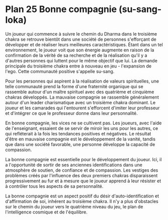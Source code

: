 # Plan 25 Bonne compagnie (su-sang-loka)

Un joueur qui commence à suivre le chemin du Dharma dans le troisième chakra se retrouve bientôt dans une société de personnes s'efforçant de développer et de réaliser leurs meilleures caractéristiques. Étant dans un tel environnement, le joueur voit que son énergie augmente en raison de la confirmation de la vérité de sa recherche et de la réalisation qu'il y a d'autres personnes qui luttent pour le même objectif que lui. La demande principale du troisième chakra entre à nouveau en jeu - l'expansion de l'ego. Cette communauté positive s'appelle su-sang.

Pour les personnes qui aspirent à la réalisation de valeurs spirituelles, une telle communauté prend la forme d'une fraternité organique qui se rassemble autour d'un maître spirituel avec des quatrième et cinquième chakras développés. La mauvaise compagnie se rassemble généralement autour d'un leader charismatique avec un troisième chakra dominant. Le joueur et les camarades qui l'entourent s'efforcent d'imiter leur professeur et d'intégrer ce que le professeur donne dans leur personnalité.

En bonne compagnie, les vices ne se cultivent pas. Les joueurs, avec l'aide de l'enseignant, essaient de se servir de miroir les uns pour les autres, ce qui refléterait à la fois les tendances positives et négatives. Le résultat d'être en mauvaise compagnie est le développement de la vanité, tandis que dans une société favorable, une personne développe la capacité de compassion.

La bonne compagnie est essentielle pour le développement du joueur. Ici, il a l'opportunité de sortir de ses anciennes identifications dans une atmosphère de soutien, de confiance et de compassion. Les vestiges des problèmes créés par l'influence des deux premiers chakras disparaissent progressivement au fur et à mesure que le joueur apprend à leur résister et à contrôler tous les aspects de sa personnalité.

La bonne compagnie est un aspect positif du désir d'auto-identification et d'affirmation de soi, inhérent au troisième chakra. Il n'y a plus d'obstacles sur le chemin du joueur vers le quatrième niveau du jeu, le plan de l'intelligence cosmique et de l'équilibre.
